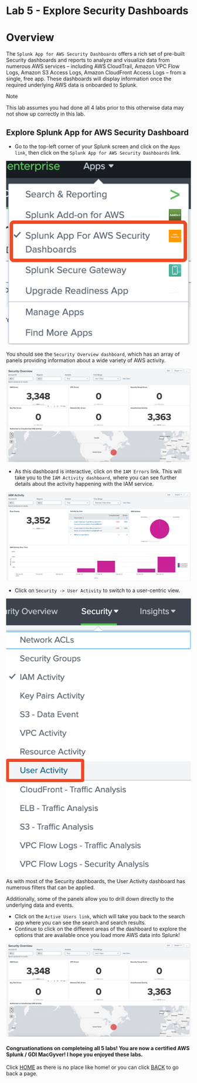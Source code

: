 # Lab 5 - Explore Security Dashboards

# Overview
The `Splunk App for AWS Security Dashboards` offers a rich set of pre-built Security dashboards and reports to analyze and visualize data from numerous AWS services – including AWS CloudTrail, Amazon VPC Flow Logs, Amazon S3 Access Logs, Amazon CloudFront Access Logs – from a single, free app. These dashboards will display information once the required underlying AWS data is onboarded to Splunk. 

>[!NOTE]
>This lab assumes you had done all 4 labs prior to this otherwise data may not show up correctly in this lab.

## Explore Splunk App for AWS Security Dashboard
- Go to the top-left corner of your Splunk screen and click on the `Apps link`, then click on the `Splunk App for AWS Security Dashboards` link.  

![image_tag](/static/50_data_exploration/Image_18.png)  

You should see the `Security Overview dashboard`, which has an array of panels providing information about a wide variety of AWS activity. 
  
![image_tag](/static/50_data_exploration/Image_19.png)  

- As this dashboard is interactive, click on the `IAM Errors` link. This will take you to the `IAM Activity dashboard`, where you can see further details about the activity happening with the IAM service.

![image_tag](/static/50_data_exploration/Image_20.png)  
  
- Click on `Security -> User Activity` to switch to a user-centric view. 

![image_tag](/static/50_data_exploration/Image_21.png)  

As with most of the Security dashboards, the User Activity dashboard has numerous filters that can be applied. 
  
Additionally, some of the panels allow you to drill down directly to the underlying data and events. 

- Click on the `Active Users link`, which will take you back to the search app where you can see the search and search results. 
- Continue to click on the different areas of the dashboard to explore the options that are available once you load more AWS data into Splunk!

![image_tag](/static/50_data_exploration/Image_19.png)  

#### Congruationations on completeing all 5 labs! You are now a certified AWS Splunk / GDI MacGyver! I hope you enjoyed these labs. 

Click <a>[HOME](/README.md) as there is no place like home!</a> or you can click <a>[BACK](/exploring_data_2.md) to go back a page.</a>